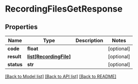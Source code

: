 # RecordingFilesGetResponse

## Properties
Name | Type | Description | Notes
------------ | ------------- | ------------- | -------------
**code** | **float** |  | [optional] 
**result** | [**list[RecordingFile]**](RecordingFile.md) |  | [optional] 
**status** | **str** |  | [optional] 

[[Back to Model list]](../README.md#documentation-for-models) [[Back to API list]](../README.md#documentation-for-api-endpoints) [[Back to README]](../README.md)


